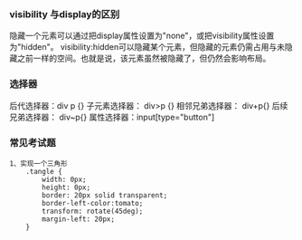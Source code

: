### visibility 与display的区别
隐藏一个元素可以通过把display属性设置为"none"，或把visibility属性设置为"hidden"。
visibility:hidden可以隐藏某个元素，但隐藏的元素仍需占用与未隐藏之前一样的空间。也就是说，该元素虽然被隐藏了，但仍然会影响布局。


### 选择器
后代选择器：div p {}
子元素选择器： div>p {}
相邻兄弟选择器： div+p{}
后续兄弟选择器： div~p{}
属性选择器：input[type="button"]


### 常见考试题

    1、实现一个三角形
        .tangle {
            width: 0px;
            height: 0px;
            border: 20px solid transparent;
            border-left-color:tomato;
            transform: rotate(45deg);
            margin-left: 20px;
        }